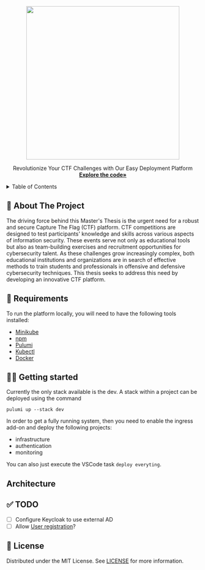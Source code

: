 <p align="center">
<a href="https://odin.sdu.dk/sitecore/index.php?a=fagbesk&id=83401&lang=en&listid=">
<img src="https://www.sdu.dk/-/media/files/nyheder/logoer/sdu_black_rgb_png.png" width="400" style="padding-bottom: 1em;">
</a>
<br />
Revolutionize Your CTF Challenges with Our Easy Deployment Platform
<br />
<a href="https://github.com/KianBankeLarsen/CTF-Platform"><strong>Explore the code»</strong></a>
</p>

<details>
  <summary>Table of Contents</summary>
  <ol>
    <li>
      <a href="#👋-about-the-project">👋 About The Project</a>
    </li>
    <li>
      <a href="#👷‍♂️-getting-started">👷‍♂️ Getting Started</a>
    </li>
    <li>
        <a href="#✅-todo">✅ TODO</a>
    </li>
    <li>
        <a href="#📜-license">📜 License</a>
    </li>
  </ol>
</details>

## 👋 About The Project
The driving force behind this Master's Thesis is the urgent need for a robust and secure Capture The Flag (CTF) platform. CTF competitions are designed to test participants' knowledge and skills across various aspects of information security. These events serve not only as educational tools but also as team-building exercises and recruitment opportunities for cybersecurity talent. As these challenges grow increasingly complex, both educational institutions and organizations are in search of effective methods to train students and professionals in offensive and defensive cybersecurity techniques. This thesis seeks to address this need by developing an innovative CTF platform.

## 🧐 Requirements
To run the platform locally, you will need to have the following tools installed:
* [Minikube](https://minikube.sigs.k8s.io/docs/start/?arch=%2Flinux%2Fx86-64%2Fstable%2Fdebian+package)
* [npm](https://www.npmjs.com/)
* [Pulumi](https://www.pulumi.com/docs/install/)
* [Kubectl](https://kubernetes.io/docs/tasks/tools/install-kubectl-linux/)
* [Docker](https://www.docker.com/)

## 👷‍♂️ Getting started
Currently the only stack available is the dev. A stack within a project can be deployed using the command 


```
pulumi up --stack dev
```

In order to get a fully running system, then you need to enable the ingress add-on and deploy the following projects:

* infrastructure
* authentication
* monitoring

You can also just execute the VSCode task `deploy everyting`.

## Architecture

## ✅ TODO
- [ ] Configure Keycloak to use external AD
- [ ] Allow [User registration](https://localhost/keycloak/realms/ctf/account/#/register)?

## 📜 License

Distributed under the MIT License. See [LICENSE](./LICENSE) for more information.